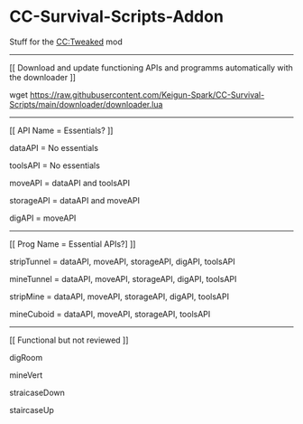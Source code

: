 # CC-Survival-Scripts-Addon

Stuff for the [CC:Tweaked](https://www.curseforge.com/minecraft/mc-mods/cc-tweaked) mod

----

[[ Download and update functioning APIs and programms automatically with the downloader ]]

wget https://raw.githubusercontent.com/Keigun-Spark/CC-Survival-Scripts/main/downloader/downloader.lua

----

[[ API Name = Essentials? ]]

dataAPI = No essentials

toolsAPI = No essentials

moveAPI = dataAPI and toolsAPI

storageAPI = dataAPI and moveAPI

digAPI = moveAPI

----

[[ Prog Name = Essential APIs?] ]]

stripTunnel = dataAPI, moveAPI, storageAPI, digAPI, toolsAPI

mineTunnel = dataAPI, moveAPI, storageAPI, digAPI, toolsAPI

stripMine = dataAPI, moveAPI, storageAPI, digAPI, toolsAPI

mineCuboid = dataAPI, moveAPI, storageAPI, toolsAPI

----

[[ Functional but not reviewed ]]

digRoom

mineVert

straicaseDown

staircaseUp
